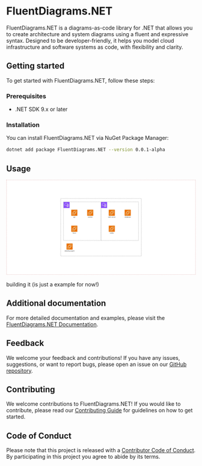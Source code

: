 # FluentDiagrams.NET

FluentDiagrams.NET is a diagrams-as-code library for .NET that allows you to create architecture and system diagrams using a fluent and expressive syntax. Designed to be developer-friendly, it helps you model cloud infrastructure and software systems as code, with flexibility and clarity.

## Getting started

To get started with FluentDiagrams.NET, follow these steps:

### Prerequisites

- .NET SDK 9.x or later

### Installation

You can install FluentDiagrams.NET via NuGet Package Manager:

```bash
dotnet add package FluentDiagrams.NET --version 0.0.1-alpha
```

## Usage
![Diagram](./docs/imgs/example.png)

building it (is just a example for now!)

## Additional documentation

For more detailed documentation and examples, please visit the [FluentDiagrams.NET Documentation](https://github.com/Vinicius-Evangelista/FluentDiagrams.NET).

## Feedback

We welcome your feedback and contributions! If you have any issues, suggestions, or want to report bugs, please open an issue on our [GitHub repository](https://github.com/Vinicius-Evangelista/FluentDiagrams.NET/issues).


## Contributing

We welcome contributions to FluentDiagrams.NET! If you would like to contribute, please read our [Contributing Guide](CONTRIBUTING.md) for guidelines on how to get started.

## Code of Conduct

Please note that this project is released with a [Contributor Code of Conduct](CODE_OF_CONDUCT.md). By participating in this project you agree to abide by its terms.

